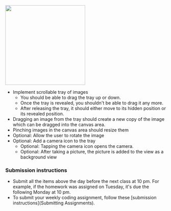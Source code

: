 <img src="http://i.imgur.com/byaRw1al.png" width="250" />

- Implement scrollable tray of images
  - You should be able to drag the tray up or down.
  - Once the tray is revealed, you shouldn't be able to drag it any more.
  - After releasing the tray, it should either move to its hidden position or its revealed position.
- Dragging an image from the tray should create a new copy of the image which can be dragged into the canvas area.
- Pinching images in the canvas area should resize them
- Optional: Allow the user to rotate the image 
- Optional: Add a camera icon to the tray
  - Optional: Tapping the camera icon opens the camera.
  - Optional: After taking a picture, the picture is added to the view as a background view

### Submission instructions

- Submit all the items above the day before the next class at 10 pm. For example, if the homework was assigned on Tuesday, it's due the following Monday at 10 pm.
- To submit your weekly coding assignment, follow these [submission instructions](Submitting Assignments).
